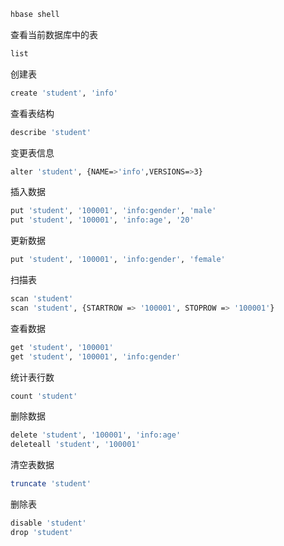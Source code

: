 ```sh
hbase shell
```

查看当前数据库中的表
```sh
list
```

创建表
```sh
create 'student', 'info'
```
查看表结构
```sh
describe 'student'
```
变更表信息
```sh
alter 'student', {NAME=>'info',VERSIONS=>3}
```

插入数据
```sh
put 'student', '100001', 'info:gender', 'male'
put 'student', '100001', 'info:age', '20'
```
更新数据
```sh
put 'student', '100001', 'info:gender', 'female'
```

扫描表
```sh
scan 'student'
scan 'student', {STARTROW => '100001', STOPROW => '100001'}
```
查看数据
```sh
get 'student', '100001'
get 'student', '100001', 'info:gender'
```

统计表行数
```sh
count 'student'
```

删除数据
```sh
delete 'student', '100001', 'info:age'
deleteall 'student', '100001'
```

清空表数据
```sh
truncate 'student'
```

删除表
```sh
disable 'student'
drop 'student'
```


